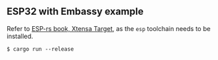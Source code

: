 ## ESP32 with Embassy example

Refer to [ESP-rs book, Xtensa Target](https://docs.esp-rs.org/book/installation/riscv-and-xtensa.html), as the `esp` toolchain needs to be installed.

`$ cargo run --release`
